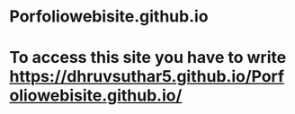 # Porfoliowebisite.github.io 
# To access this site you have to write https://dhruvsuthar5.github.io/Porfoliowebisite.github.io/
